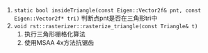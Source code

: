



1. `static bool insideTriangle(const Eigen::Vector2f& pnt, const Eigen::Vector2f* tri)` 判断点pnt是否在三角形tri中
2. `void rst::rasterizer::rasterize_triangle(const Triangle& t)`
   1. 执行三角形栅格化算法
   2. 使用MSAA 4x方法抗锯齿 
